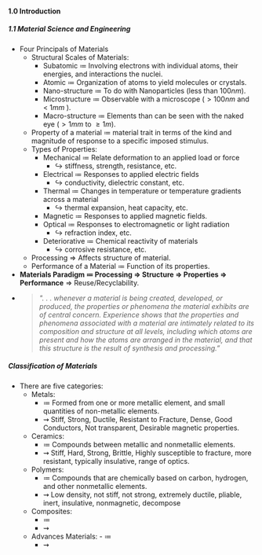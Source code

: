 #### 1.0 Introduction
##### 1.1 Material Science and Engineering
- Four Principals of Materials
	- Structural Scales of Materials:
		- Subatomic $\coloneqq$ Involving electrons with individual atoms, their energies, and interactions the nuclei. 
		- Atomic $\coloneqq$ Organization of atoms to yield molecules or crystals.
		- Nano-structure $\coloneqq$ To do with Nanoparticles (less than $100nm$).
		- Microstructure $\coloneqq$ Observable with a microscope ($>100nm$ and < $1mm$ ).
		- Macro-structure $\coloneqq$ Elements than can be seen with the naked eye ($> 1mm$ to $\geq1m$).
	- Property of a material $\coloneqq$ material trait in terms of the kind and magnitude of response to a specific imposed stimulus.
	- Types of Properties:
		- Mechanical $\coloneqq$ Relate deformation to an applied load or force
			- $\hookrightarrow$ stiffness, strength, resistance, etc.
		- Electrical $\coloneqq$ Responses to applied electric fields 
			- $\hookrightarrow$ conductivity, dielectric constant, etc.
		- Thermal $\coloneqq$ Changes in temperature or temperature gradients across a material 
			- $\hookrightarrow$ thermal expansion, heat capacity, etc.
		- Magnetic $\coloneqq$ Responses to applied magnetic fields.
		- Optical $\coloneqq$ Responses to electromagnetic or light radiation 
			- $\hookrightarrow$ refraction index, etc.
		- Deteriorative $\coloneqq$ Chemical reactivity of materials 
			- $\hookrightarrow$ corrosive resistance, etc.
	- Processing $\Rightarrow$ Affects structure of material.
	- Performance of a Material $\coloneqq$ Function of its properties.
- **Materials Paradigm $\coloneqq$ Processing $\Rightarrow$ Structure $\Rightarrow$ Properties $\Rightarrow$ Performance** $\Rightarrow$ Reuse/Recyclability.
- > *". . . whenever a material is being created, developed, or produced, the properties or phenomena the material exhibits are of central concern. Experience shows that the properties and phenomena associated with a material are intimately related to its composition and structure at all levels, including which atoms are present and how the atoms are arranged in the material, and that this structure is the result of synthesis and processing.”*
##### Classification of Materials
- There are five categories:
	- Metals:
		- $\coloneqq$ Formed from one or more metallic element, and small quantities of non-metallic elements.
		- $\rightsquigarrow$ Stiff, Strong, Ductile, Resistant to Fracture, Dense, Good Conductors, Not transparent, Desirable magnetic properties.
	- Ceramics:
		- $\coloneqq$ Compounds between metallic and nonmetallic elements.
		- $\rightsquigarrow$ Stiff, Hard, Strong, Brittle, Highly susceptible to fracture, more resistant, typically insulative, range of optics.
	- Polymers:
		- $\coloneqq$ Compounds that are chemically based on carbon, hydrogen, and other nonmetallic elements.
		- $\rightsquigarrow$ Low density, not stiff, not strong, extremely ductile, pliable, inert, insulative, nonmagnetic, decompose 
	- Composites:
		- $\coloneqq$
		- $\rightsquigarrow$ 
	- Advances Materials:
		  - $\coloneqq$
		- $\rightsquigarrow$ 
